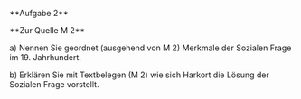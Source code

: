 \*\*Aufgabe 2\*\*



\*\*Zur Quelle M 2\*\*



a) Nennen Sie geordnet (ausgehend von M 2) Merkmale der Sozialen Frage im 19. Jahrhundert.



b) Erklären Sie mit Textbelegen (M 2) wie sich Harkort die Lösung der Sozialen Frage vorstellt.



